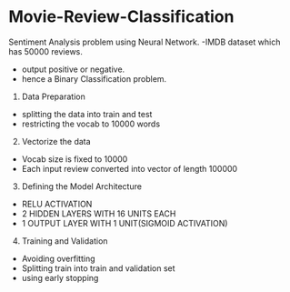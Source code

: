 # Movie-Review-Classification

Sentiment Analysis problem using Neural Network.
-IMDB dataset which has 50000 reviews.
- output positive or negative.
- hence a Binary Classification problem.

1. Data Preparation
- splitting the data into train and test
- restricting the vocab to 10000 words

2. Vectorize the data
- Vocab size is fixed to 10000
- Each input review converted into vector of length 100000

3. Defining the Model Architecture
- RELU ACTIVATION
- 2 HIDDEN LAYERS WITH 16 UNITS EACH
- 1 OUTPUT LAYER WITH 1 UNIT(SIGMOID ACTIVATION)

4. Training and Validation
- Avoiding overfitting
- Splitting train into train and validation set
- using early stopping
